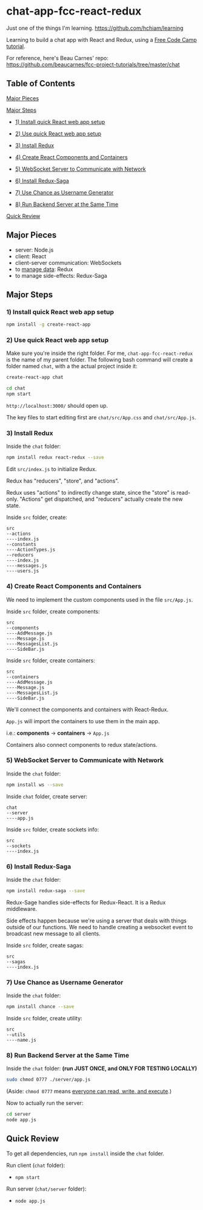# chat-app-fcc-react-redux

Just one of the things I'm learning. <https://github.com/hchiam/learning>

Learning to build a chat app with React and Redux, using a [Free Code Camp tutorial](https://www.youtube.com/watch?v=x_fHXt9V3zQ).

For reference, here's Beau Carnes' repo: <https://github.com/beaucarnes/fcc-project-tutorials/tree/master/chat>

## Table of Contents

[Major Pieces](https://github.com/hchiam/chat-app-fcc-react-redux#Major-Pieces)

[Major Steps](https://github.com/hchiam/chat-app-fcc-react-redux#Major-Steps)

* [1) Install quick React web app setup](https://github.com/hchiam/chat-app-fcc-react-redux#1-Install-quick-React-web-app-setup)

* [2) Use quick React web app setup](https://github.com/hchiam/chat-app-fcc-react-redux#2-Use-quick-React-web-app-setup)

* [3) Install Redux](https://github.com/hchiam/chat-app-fcc-react-redux#3-Install-Redux)

* [4) Create React Components and Containers](https://github.com/hchiam/chat-app-fcc-react-redux#4-Create-React-Components-and-Containers)

* [5) WebSocket Server to Communicate with Network](https://github.com/hchiam/chat-app-fcc-react-redux#5-WebSocket-Server-to-Communicate-with-Network)

* [6) Install Redux-Saga](https://github.com/hchiam/chat-app-fcc-react-redux#6-Install-Redux-Saga)

* [7) Use Chance as Username Generator](https://github.com/hchiam/chat-app-fcc-react-redux#7-Use-Chance-as-Username-Generator)

* [8) Run Backend Server at the Same Time](https://github.com/hchiam/chat-app-fcc-react-redux#8-Run-Backend-Server-at-the-Same-Time)

[Quick Review](https://github.com/hchiam/chat-app-fcc-react-redux#Quick-Review)

## Major Pieces

* server: Node.js
* client: React
* client-server communication: WebSockets
* to [manage data](https://blog.logrocket.com/why-use-redux-reasons-with-clear-examples-d21bffd5835/): Redux
* to manage side-effects: Redux-Saga

## Major Steps

### 1) Install quick React web app setup

```bash
npm install -g create-react-app
```

### 2) Use quick React web app setup

Make sure you're inside the right folder. For me, `chat-app-fcc-react-redux` is the name of my parent folder. The following bash command will create a folder named `chat`, with a the actual project inside it:

```bash
create-react-app chat
```

```bash
cd chat
npm start
```

`http://localhost:3000/` should open up.

The key files to start editing first are `chat/src/App.css` and `chat/src/App.js`.

### 3) Install Redux

Inside the `chat` folder:

```bash
npm install redux react-redux --save
```

Edit `src/index.js` to initialize Redux.

Redux has "reducers", "store", and "actions".

Redux uses "actions" to indirectly change state, since the "store" is read-only. "Actions" get dispatched, and "reducers" actually create the new state.

Inside `src` folder, create:

```text
src
--actions
----index.js
--constants
----ActionTypes.js
--reducers
----index.js
----messages.js
----users.js
```

### 4) Create React Components and Containers

We need to implement the custom components used in the file `src/App.js`.

Inside `src` folder, create components:

```text
src
--components
----AddMessage.js
----Message.js
----MessagesList.js
----SideBar.js
```

Inside `src` folder, create containers:

```text
src
--containers
----AddMessage.js
----Message.js
----MessagesList.js
----SideBar.js
```

We'll connect the components and containers with React-Redux.

`App.js` will import the containers to use them in the main app.

i.e.: **components** -> **containers** -> `App.js`

Containers also connect components to redux state/actions.

### 5) WebSocket Server to Communicate with Network

Inside the `chat` folder:

```bash
npm install ws --save
```

Inside `chat` folder, create server:

```text
chat
--server
----app.js
```

Inside `src` folder, create sockets info:

```text
src
--sockets
----index.js
```

### 6) Install Redux-Saga

Inside the `chat` folder:

```bash
npm install redux-saga --save
```

Redux-Sage handles side-effects for Redux-React. It is a Redux middleware.

Side effects happen because we're using a server that deals with things outside of our functions. We need to handle creating a websocket event to broadcast new message to all clients.

Inside `src` folder, create sagas:

```text
src
--sagas
----index.js
```

### 7) Use Chance as Username Generator

Inside the `chat` folder:

```bash
npm install chance --save
```

Inside `src` folder, create utility:

```text
src
--utils
----name.js
```

### 8) Run Backend Server at the Same Time

Inside the `chat` folder: **(run JUST ONCE, and ONLY FOR TESTING LOCALLY)**

```bash
sudo chmod 0777 ./server/app.js
```

(Aside: `chmod 0777` means [everyone can read, write, and execute](https://www.maketecheasier.com/file-permissions-what-does-chmod-777-means/).)

Now to actually run the server:

```bash
cd server
node app.js
```

## Quick Review

To get all dependencies, run `npm install` inside the `chat` folder.

Run client (`chat` folder):

* `npm start`

Run server (`chat/server` folder):

* `node app.js`
